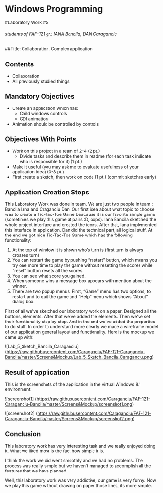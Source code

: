 Windows Programming
===================
#Laboratory Work #5
###### students of FAF-121 gr.: IANA Bancila, DAN Caraganciu

##Title: Collaboration. Complex application.

Contents
--------
* Collaboration
* All previously studied things

Mandatory Objectives
--------------------
*	Create an application which has:
    *	Child windows controls
    *	GDI animation
*	Animation should be controlled by controls

Objectives With Points
----------------------
*	Work on this project in a team of 2-4 (2 pt.)
    *	Divide tasks and describe them in readme (for each task indicate who is responsible for it) (1 pt.)
*	Make it useful (you may ask me to evaluate usefulness of your application idea) (0-3 pt.)
*	First create a sketch, then work on code (1 pt.) (commit sketches early)

Application Creation Steps
--------------------------

This Laboratory Work was done in team. We are just two people in team : Bancila Iana and Craganciu Dan.  Our first idea about what topic to choose was to create a Tic-Tac-Toe Game beacause it is our favorite simple game (sometimes we play this game at pairs :D, oops). 
Iana Bancila sketched the whole project interface and created the icons. After that, Iana implemented this interface in application. Dan did the technical part, all logical stuff. At the end we got nice Tic-Tac-Toe Game which has the following functionality: 

1.	At the top of window it is shown who’s turn is (first turn is always crosses turn)
2.	You can restart the game by pushing “restart” button, which means you try one more time to play the game without resetting the scores while “reset” button resets all the scores. 
3.	You can see what score you gained.
4.	When someone wins a message box appears with mention about the winner.
5.	There are two popup menus. First, “Game” menu has two options, to restart and to quit the game and “Help” menu which shows “About” dialog box.

First of all we've sketched our laboratory work on a paper. Designed all the buttons, elements. After that we've added the elements. Then we've set their functionality step by step. And in the end we've added the properties to do stuff.
In order to understand more clearly we made a wireframe model of our application general layout and functionality. Here is the mockup we came up with:

![Lab_5_Sketch_Bancila_Caraganciu] (https://raw.githubusercontent.com/Caraganciu/FAF-121-Caraganciu-Bancila/master/Screens&Mockup/Lab_5_Sketch_Bancila_Caraganciu.png)

Result of application
---------------------

This is the screenshots of the application in the virtual Windows 8.1 environment:

![screenshot1] (https://raw.githubusercontent.com/Caraganciu/FAF-121-Caraganciu-Bancila/master/Screens&Mockup/screenshot1.png)

![screenshot2] (https://raw.githubusercontent.com/Caraganciu/FAF-121-Caraganciu-Bancila/master/Screens&Mockup/screenshot2.png)


Conclusion
----------

This laboratory work has very interesting task and we really enjoyed doing it. What we liked most is the fact how simple it is.

I think the work we did went smoothly and we had no problems. The process was really simple but we haven’t managed to accomplish all the features that we have planned.
       
Well, this laboratory work was very addictive, our game is very funny. Now we play this game without drawing on paper those lines, its more simple.




